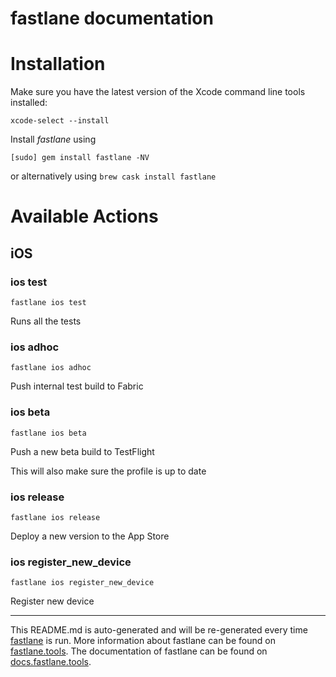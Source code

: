 fastlane documentation
================
# Installation

Make sure you have the latest version of the Xcode command line tools installed:

```
xcode-select --install
```

Install _fastlane_ using
```
[sudo] gem install fastlane -NV
```
or alternatively using `brew cask install fastlane`

# Available Actions
## iOS
### ios test
```
fastlane ios test
```
Runs all the tests
### ios adhoc
```
fastlane ios adhoc
```
Push internal test build to Fabric
### ios beta
```
fastlane ios beta
```
Push a new beta build to TestFlight

This will also make sure the profile is up to date
### ios release
```
fastlane ios release
```
Deploy a new version to the App Store
### ios register_new_device
```
fastlane ios register_new_device
```
Register new device

----

This README.md is auto-generated and will be re-generated every time [fastlane](https://fastlane.tools) is run.
More information about fastlane can be found on [fastlane.tools](https://fastlane.tools).
The documentation of fastlane can be found on [docs.fastlane.tools](https://docs.fastlane.tools).

